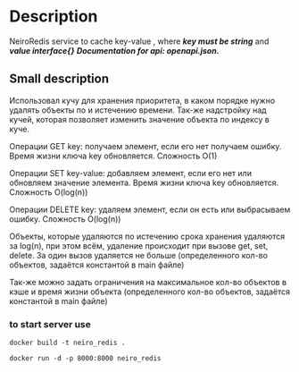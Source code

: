 # Description

NeiroRedis service to cache key-value , where ***key must be string*** and ***value interface{}***
***Documentation for api: openapi.json.***
## Small description
Использовал кучу для хранения приоритета, в каком порядке нужно удалять объекты по и истечению времени.
Так-же надстройку над кучей, которая позволяет изменить значение объекта по индексу в куче.


Операции GET key: получаем элемент, если его нет получаем ошибку. Время жизни ключа key обновляется. 
Сложность O(1)

Операции SET key-value: добавляем элемент, если его нет или обновляем значение элемента.
Время жизни ключа key обновляется.
Сложность O(log(n))

Операции DELETE key: удаляем элемент, если он есть или выбрасываем ошибку.
Сложность O(log(n))


Объекты, которые удаляются по истечению срока хранения удаляются за log(n), при этом всём, 
удаление происходит при вызове get, set, delete. За один вызов удаляется не больше (определенного кол-во объектов,
задаётся константой в main файле)

Так-же можно задать ограничения на максимальное кол-во объектов в кэше и время жизни объекта (определенного кол-во объектов,
задаётся константой в main файле)


### to start server use 
```docker build -t neiro_redis .```

```docker run -d -p 8000:8000 neiro_redis```